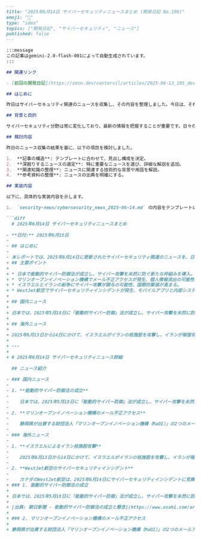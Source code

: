 ```markdown
---
title: "2025年6月14日 サイバーセキュリティニュースまとめ (開発日記 No.106)"
emoji: "📰"
type: "idea"
topics: ["開発日記", "サイバーセキュリティ", "ニュース"]
published: false
---

:::message
この記事はgemini-2.0-flash-001によって自動生成されています。
:::

## 関連リンク

- [前回の開発日記](https://zenn.dev/centervil/articles/2025-06-13_105_dev-diary)

## はじめに

昨日はサイバーセキュリティ関連のニュースを収集し、その内容を整理しました。今日は、それらのニュースをテンプレートに合わせて整形し、Zennの記事として公開するための準備を行います。具体的には、記事の構造化、内容の深掘り、そしてGitへのコミットとプッシュを行います。

## 背景と目的

サイバーセキュリティ分野は常に変化しており、最新の情報を把握することが重要です。日々のニュースを整理し、共有することで、自身の知識をアップデートするとともに、他の開発者やセキュリティ専門家との情報共有を目指します。今回の目的は、収集したニュースをZennの記事として公開し、より多くの人に情報を届けることです。

## 検討内容

昨日のニュース収集の結果を基に、以下の項目を検討しました。

1.  **記事の構造**: テンプレートに合わせて、見出し構成を決定。
2.  **深掘りするニュースの選定**: 特に重要なニュースを選び、詳細な解説を追加。
3.  **関連知識の整理**: ニュースに関連する技術的な背景や用語を解説。
4.  **参考資料の整理**: ニュースの出典を明確にする。

## 実装内容

以下に、具体的な実装内容を示します。

1.  `security-news/cybersecurity_news_2025-06-14.md` の内容をテンプレートに合わせて整形しました。

```diff
  # 2025年6月14日 サイバーセキュリティニュースまとめ
  
- **日付:** 2025年6月15日
- 
- ## はじめに
- 
- 本レポートでは、2025年6月14日に更新されたサイバーセキュリティ関連のニュースを、日本国内を中心に海外の重大事例も含めて紹介します。ニュースの紹介に続き、選定したニュースの深堀りを行い、技術詳細や関連分野の知識、用語解説を提供します。サイバーセキュリティは、国家安全保障、企業運営、個人のプライバシーにおいてますます重要性を増しており、最新の動向を把握することが不可欠です。
+ ## 主要ポイント
+ 
+ * 日本で能動的サイバー防御法が成立し、サイバー攻撃を未然に防ぐ新たな枠組みを導入。
+ * マリンオープンイノベーション機構でメール不正アクセスが発生、個人情報流出の可能性。
+ * イスラエルとイランの紛争にサイバー攻撃が関与の可能性、国際的緊張が高まる。
+ * WestJet航空でサイバーセキュリティインシデントが発生、モバイルアプリと内部システムに影響。
+ 
+ ## 国内ニュース
+ 
+ 日本では、2025年5月18日に「能動的サイバー防御」法が成立し、サイバー攻撃を未然に防ぐための新たな枠組みが導入されました。また、静岡県の「マリンオープンイノベーション機構（MaOI）」のメールアカウントが不正アクセスを受け、約150件の個人情報が流出した可能性があります。
+ 
+ ## 海外ニュース
+ 
+ 2025年6月13日から14日にかけて、イスラエルがイランの核施設を攻撃し、イランが報復攻撃を行いました。この紛争にはサイバー攻撃が関与している可能性があります。さらに、カナダのWestJet航空がサイバーセキュリティインシデントに見舞われ、モバイルアプリと一部の内部システムに影響が出ました。
+ 
+ ---
+ 
+ # 2025年6月14日 サイバーセキュリティニュース詳細
  
  ## ニュース紹介
  
- ### 国内ニュース
- 
- 1. **能動的サイバー防御法の成立**
- 
-    日本では、2025年5月18日に「能動的サイバー防御」法が成立し、サイバー攻撃を未然に防ぐための新たな枠組みが導入されました。この法律により、警察や自衛隊が独立した機関の事前承認を得て、攻撃元のサーバーにアクセスし、悪意のある活動を無害化することが可能になります。政府は2027年までの完全実施を目指し、「サイバー通信情報監視委員会」の設置や基本方針の策定を進めています。しかし、通信の秘密を侵害する可能性や、監視体制の不十分さ、さらには外国サーバーへの介入による国際法上の問題が懸念されています ([朝日新聞](https://www.asahi.com/articles/DA3S16215964.html))。
- 
- 2. **マリンオープンイノベーション機構のメール不正アクセス**
- 
-    静岡県が出資する財団法人「マリンオープンイノベーション機構（MaOI）」の2つのメールアカウントが、2025年5月15日および5月23日から24日にかけて第三者による不正アクセスを受けました。この結果、約15,000件の迷惑メールが送信され、2023年度および2024年度の事業に関連する企業名、住所、氏名など約150件の個人情報が流出した可能性があります。原因は脆弱なパスワードとされており、すでにパスワードは変更され、静岡県警や法律専門家に相談が行われています。現時点で他のサーバーやウェブサイトへの被害は確認されておらず、迷惑メールによる二次被害も報告されていません ([Yahoo News Japan](https://news.yahoo.co.jp/articles/62bc981cb37cbb55f672da336c1574e1cefa14a2))。
- 
- ### 海外ニュース
- 
- 1. **イスラエルによるイラン核施設攻撃**
- 
-    2025年6月13日から14日にかけて、イスラエルがイランの核施設を攻撃し、イランが報復攻撃を行いました。この紛争にはサイバー攻撃が関与している可能性があり、国際的な緊張が高まっています。国際原子力機関（IAEA）は、核施設自体への直接的な影響はなかったと報告していますが、サイバー攻撃がエネルギーインフラや関連システムを標的にした可能性が指摘されています。この事件は、国家間のサイバー戦争のリスクを浮き彫りにしています ([CNN](https://www.cnn.com/2025/06/14/middleeast/iran-israel-nuclear-facilities-damage-impact-intl))。
- 
- 2. **WestJet航空のサイバーセキュリティインシデント**
- 
-    カナダのWestJet航空は、2025年6月14日にサイバーセキュリティインシデントに見舞われ、モバイルアプリと一部の内部システムに影響が出ました。運航は安全に継続されており、専門チームが法執行機関や運輸カナダと協力して調査を進めています。カナダの重要インフラに対するサイバー脅威の増加が背景にあり、4月にはEmeraやNova Scotia Powerでも同様の不正アクセスが報告されています ([Reuters](https://www.reuters.com/sustainability/boards-policy-regulation/westjet-probes-cybersecurity-incident-affecting-app-internal-systems-2025-06-14/))。
+ ### 1. 能動的サイバー防御法の成立
+ 
+ 日本では、2025年5月18日に「能動的サイバー防御」法が成立し、サイバー攻撃を未然に防ぐための新たな枠組みが導入されました。この法律により、警察や自衛隊が独立した機関の事前承認を得て、攻撃元のサーバーにアクセスし、悪意のある活動を無害化することが可能になります。政府は2027年までの完全実施を目指し、「サイバー通信情報監視委員会」の設置や基本方針の策定を進めています。しかし、通信の秘密を侵害する可能性や、監視体制の不十分さ、さらには外国サーバーへの介入による国際法上の問題が懸念されています。
+ 
+ [出典: 朝日新聞 - 能動的サイバー防御法の成立と懸念](https://www.asahi.com/articles/DA3S16215964.html)
+ 
+ ### 2. マリンオープンイノベーション機構のメール不正アクセス
+ 
+ 静岡県が出資する財団法人「マリンオープンイノベーション機構（MaOI）」の2つのメールアカウントが、2025年5月15日および5月23日から24日にかけて第三者による不正アクセスを受けました。この結果、約15,00